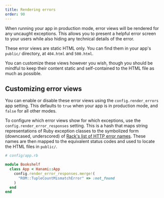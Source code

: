 ```yaml
---
title: Rendering errors
order: 90
---
```


When running your app in production mode, error views will be rendered for any uncaught exceptions. This allows you to present a helpful error screen to your users while also hiding any technical details of the error.

These error views are static HTML only. You can find them in your app's `public/` directory, at `404.html` and `500.html`.

You can customize these views however you wish, though you should be mindful to keep their content static and self-contained to the HTML file as much as possible.

## Customizing error views

You can enable or disable these error views using the `config.render_errors` app setting. This defaults to `true` when your app is in production mode, and `false` for all other modes.

To configure which error views show for which exceptions, use the `config.render_error_responses` setting. This is a hash that maps string representations of Ruby exception classes to the symbolized form (downcased, underscored) of [Rack's list of HTTP error names](https://github.com/rack/rack/blob/f6c583adb0e863e524bacedaf594602964e01078/lib/rack/utils.rb#L469-L538). These names are then mapped to the equivalent status codes and used to locate the HTML files in `public/`.

```ruby
# config/app.rb

module Bookshelf
  class App < Hanami::App
    config.render_error_responses.merge!(
      "ROM::TupleCountMismatchError" => :not_found
    )
  end
end
```
